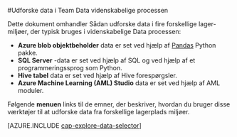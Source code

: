 <properties 
    pageTitle="Udforske data i gruppen Data videnskabelige processen | Microsoft Azure" 
    description="Sådan udforske data i forskellige lagerplads miljøer." 
    services="machine-learning,storage" 
    documentationCenter="" 
    authors="bradsev" 
    manager="jhubbard" 
    editor="cgronlun" />

<tags 
    ms.service="machine-learning" 
    ms.workload="data-services" 
    ms.tgt_pltfrm="na" 
    ms.devlang="na" 
    ms.topic="article" 
    ms.date="09/13/2016" 
    ms.author="bradsev" /> 

#<a name="explore-data-in-the-team-data-science-process"></a>Udforske data i Team Data videnskabelige processen

Dette dokument omhandler Sådan udforske data i fire forskellige lager-miljøer, der typisk bruges i videnskabelige Data processen:

- **Azure blob objektbeholder** data er set ved hjælp af [Pandas](http://pandas.pydata.org/) Python pakke.
- **SQL Server** -data er set ved hjælp af SQL og ved hjælp af et programmeringssprog som Python.
- **Hive tabel** data er set ved hjælp af Hive forespørgsler.
- **Azure Machine Learning (AML) Studio** data er set ved hjælp af AML moduler.

Følgende **menuen** links til de emner, der beskriver, hvordan du bruger disse værktøjer til at udforske data fra forskellige lagerplads miljøer. 

[AZURE.INCLUDE [cap-explore-data-selector](../../includes/cap-explore-data-selector.md)]


